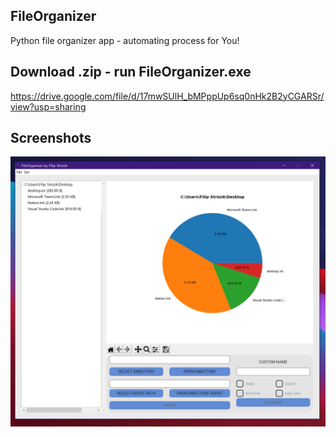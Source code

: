## FileOrganizer
Python file organizer app - automating process for You!

## Download .zip - run FileOrganizer.exe
https://drive.google.com/file/d/17mwSUlH_bMPppUp6sq0nHk2B2yCGARSr/view?usp=sharing

## Screenshots

![App Screenshot](https://github.com/Filipstrozik/FileOrganizer/blob/main/fileorganizer.PNG)
